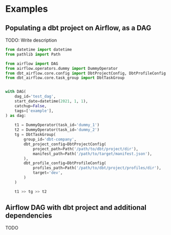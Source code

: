 # Examples

## Populating a dbt project on Airflow, as a DAG
TODO: Write description

```python
from datetime import datetime
from pathlib import Path

from airflow import DAG
from airflow.operators.dummy import DummyOperator
from dbt_airflow.core.config import DbtProjectConfig, DbtProfileConfig
from dbt_airflow.core.task_group import DbtTaskGroup


with DAG(
    dag_id='test_dag',
    start_date=datetime(2021, 1, 1),
    catchup=False,
    tags=['example'],
) as dag:
  
    t1 = DummyOperator(task_id='dummy_1')
    t2 = DummyOperator(task_id='dummy_2')
    tg = DbtTaskGroup(
        group_id='dbt-company',
        dbt_project_config=DbtProjectConfig(
            project_path=Path('/path/to/dbt/project/dir'),
            manifest_path=Path('/path/to/target/manifest.json'),
        ),
        dbt_profile_config=DbtProfileConfig(
            profiles_path=Path('/path/to/dbt/project/profiles/dir'),
            target='dev',
        )
    )

    t1 >> tg >> t2
```

## Airflow DAG with dbt project and additional dependencies
TODO
